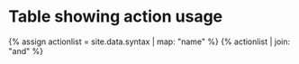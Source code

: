 # Table showing action usage

{% assign actionlist = site.data.syntax | map: "name" %}
{% actionlist | join: "and" %}

<canvas id="myChart" style="width:100%;max-width:600px"></canvas>

<script>
var xValues = [ {{ actionlist | join: ", " }} ];
var yValues = [3, 7, 8, 4, 5, 2, 0];
var barColors = "red";

new Chart("myChart", {
  type: "horizontalBar",
  data: {
    labels: xValues,
    datasets: [{
      backgroundColor: barColors,
      data: yValues
    }]
  },
  options: {
    maintainAspectRatio: false,
    legend: {display: false},
    title: {
      display: true,
      text: "Number of lessons using this action"
    }
  }
});
</script>




